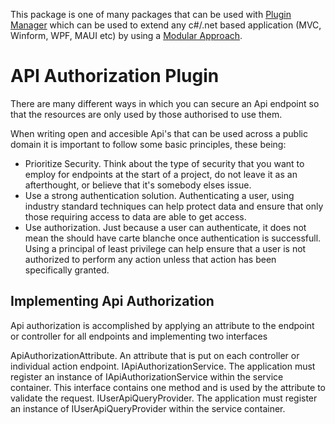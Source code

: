 This package is one of many packages that can be used with [Plugin Manager](https://www.nuget.org/packages/PluginManager) which can be used to extend any c#/.net based application (MVC, Winform, WPF, MAUI etc) by using a [Modular Approach](https://pluginmanager.website/docs/Document/A-Modular-Approach/).

# API Authorization Plugin
There are many different ways in which you can secure an Api endpoint so that the resources are only used by those authorised to use them.

When writing open and accesible Api's that can be used across a public domain it is important to follow some basic principles, these being:

- Prioritize Security. Think about the type of security that you want to employ for endpoints at the start of a project, do not leave it as an afterthought, or believe that it's somebody elses issue.
- Use a strong authentication solution. Authenticating a user, using industry standard techniques can help protect data and ensure that only those requiring access to data are able to get access.
- Use authorization. Just because a user can authenticate, it does not mean the should have carte blanche once authentication is successfull. Using a principal of least privilege can help ensure that a user is not authorized to perform any action unless that action has been specifically granted.

## Implementing Api Authorization
Api authorization is accomplished by applying an attribute to the endpoint or controller for all endpoints and implementing two interfaces

ApiAuthorizationAttribute. An attribute that is put on each controller or individual action endpoint.
IApiAuthorizationService. The application must register an instance of IApiAuthorizationService within the service container. This interface contains one method and is used by the attribute to validate the request.
IUserApiQueryProvider. The application must register an instance of IUserApiQueryProvider within the service container.